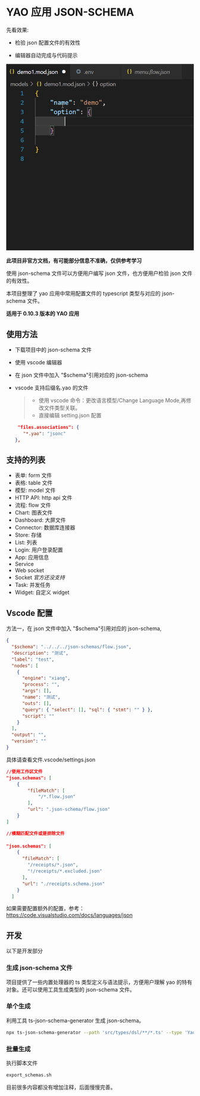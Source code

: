# YAO 应用 JSON-SCHEMA

先看效果:

- 检验 json 配置文件的有效性

- 编辑器自动完成与代码提示

![演示效果](./docs/yao-json-schema.gif "json-schema演示")

**此项目非官方文档，有可能部分信息不准确，仅供参考学习**

使用 json-schema 文件可以方便用户编写 json 文件，也方便用户检验 json 文件的有效性。

本项目整理了 yao 应用中常用配置文件的 typescript 类型与对应的 json-schema 文件。

**适用于 0.10.3 版本的 YAO 应用**

## 使用方法

- 下载项目中的 json-schema 文件
- 使用 vscode 编辑器
- 在 json 文件中加入 "$schema"引用对应的 json-schema

- vscode 支持后缀名.yao 的文件

  > - 使用 vscode 命令：更改语言模型/Change Language Mode,再修改文件类型关联。
  > - 直接编辑 setting.json 配置

  ```json
   "files.associations": {
     "*.yao": "jsonc"
  },
  ```

## 支持的列表

- 表单: form 文件
- 表格: table 文件
- 模型: model 文件
- HTTP API: http api 文件
- 流程: flow 文件
- Chart: 图表文件
- Dashboard: 大屏文件
- Connector: 数据库连接器
- Store: 存储
- List: 列表
- Login: 用户登录配置
- App: 应用信息
- Service
- Web socket
- Socket _官方还没支持_
- Task: 并发任务
- Widget: 自定义 widget

## Vscode 配置

方法一，在 json 文件中加入 "$schema"引用对应的 json-schema,

```json
{
  "$schema": "../../../json-schemas/flow.json",
  "description": "测试",
  "label": "test",
  "nodes": [
    {
      "engine": "xiang",
      "process": "",
      "args": [],
      "name": "测试",
      "outs": [],
      "query": { "select": [], "sql": { "stmt": "" } },
      "script": ""
    }
  ],
  "output": "",
  "version": ""
}
```

具体请查看文件.vscode/settings.json

```json
//使用工作区文件
"json.schemas": [
    {
        "fileMatch": [
            "/*.flow.json"
        ],
        "url": ".json-schema/flow.json"
    }
]
```

```json
//模糊匹配文件或是排除文件

"json.schemas": [
    {
      "fileMatch": [
        "/receipts/*.json",
        "!/receipts/*.excluded.json"
      ],
      "url": "./receipts.schema.json"
    }
  ]
```

如果需要配置额外的配置，参考：https://code.visualstudio.com/docs/languages/json

## 开发

以下是开发部分

### 生成 json-schema 文件

项目提供了一些内置处理器的 ts 类型定义与语法提示，方便用户理解 yao 的特有对象。还可以使用工具生成类型的 json-schema 文件。

### 单个生成

利用工具 ts-json-schema-generator 生成 json-schema。

```sh
npx ts-json-schema-generator --path 'src/types/dsl/**/*.ts' --type 'YaoForm.FormDSL' >./json-schemas/yao-form1.json
```

### 批量生成

执行脚本文件

```sh
export_schemas.sh
```

目前很多内容都没有增加注释，后面慢慢完善。
